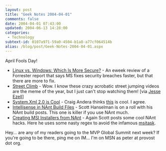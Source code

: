 ```yaml
---
layout: post
title: "Geek Notes 2004-04-01"
comments: false
date: 2004-04-01 07:43:00
updated: 2004-06-13 14:28:00
categories:
 - Technology
subtext-id: 0107a971-59a0-4504-b1a8-a77cf064514b
alias: /blog/post/Geek-Notes-2004-04-01.aspx
---
```



April Fools Day! 

  * [Linux vs. Windows: Which Is More Secure?](http://www.eweek.com/article2/0,1759,1557749,00.asp) - An eweek review of a Forrester report that says MS fixes security breaches faster, but that there are more to fix. 
  * [Street Climb](http://www.greenshines.com/control/media/1078969315.wmv) - Wow. I know these crazy acrobatic street jumping videos are the meme of the year, but I just can't stop watching them! [via [Jesse Ezell](http://weblogs.asp.net/jezell/archive/2004/03/30/102142.aspx)] 
  * [System.Xml 2.0 is Cool](http://staff.develop.com/candera/weblog2/PermaLink.aspx?guid=b3d89c73-33f5-4e38-9a73-c85b826f5a94) - Craig Andera thinks [this](http://msdn.microsoft.com/xml/default.aspx?pull=/library/en-us/dnxml/html/SysXMLVS05.asp) is cool. I agree. 
  * [Intellisense in NAnt Build Files](http://www.hanselman.com/blog/PermaLink.aspx?guid=10a8f7d4-d555-47a1-be68-f68baf9ef4a5) - Scott Hanselman is on a roll with his NAnt build posts. This one is killer if you use NAnt much. 
  * [Creating MSI Installers from NAnt](http://www.hanselman.com/blog/PermaLink.aspx?guid=eaab7100-d04b-4f19-bae6-f18e602e6aa4) - Again Scott posts some cool NAnt hacks. Here he uses some nasty regex to avoid the infamous [msitask](http://nant.sourceforge.net/wiki/index.php/MSITask). 

Hey... are any of my readers going to the MVP Global Summit next week? If you're going to be there, ping me on IM... I'm on MSN as peter at provost dot org.
